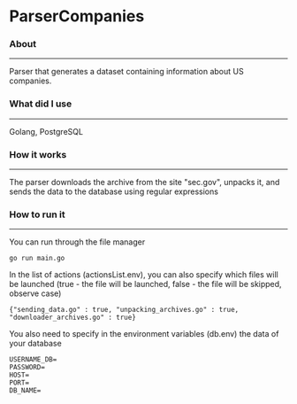 # ParserCompanies

### About
-------

Parser that generates a dataset containing information about US companies.

### What did I use
-------

Golang, PostgreSQL

### How it works
--------

The parser downloads the archive from the site "sec.gov", unpacks it, and sends the data to the database using regular expressions

### How to run it
--------

You can run through the file manager
```
go run main.go
```

In the list of actions (actionsList.env), you can also specify which files will be launched (true - the file will be launched, false - the file will be skipped, observe case)
```
{"sending_data.go" : true, "unpacking_archives.go" : true, "downloader_archives.go" : true}
```

You also need to specify in the environment variables (db.env) the data of your database
```
USERNAME_DB=
PASSWORD=
HOST=
PORT=
DB_NAME=
```

